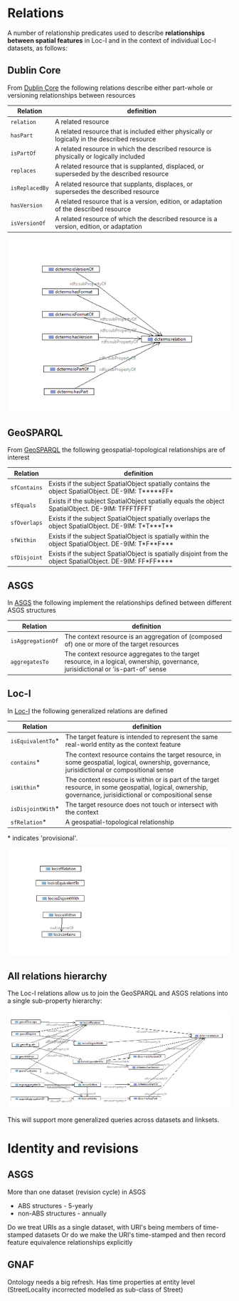 # Relations

A number of relationship predicates used to describe **relationships between spatial features** in Loc-I and in the context of individual Loc-I datasets, as follows: 

## Dublin Core

From [Dublin Core](https://dublincore.org/specifications/dublin-core/dcmi-terms/) the following relations describe either part-whole or versioning relationships between resources

Relation | definition 
--- | ---
`relation` | A related resource
`hasPart` | A related resource that is included either physically or logically in the described resource
`isPartOf` | A related resource in which the described resource is physically or logically included
`replaces` | A related resource that is supplanted, displaced, or superseded by the described resource
`isReplacedBy` | A related resource that supplants, displaces, or supersedes the described resource
`hasVersion` | A related resource that is a version, edition, or adaptation of the described resource
`isVersionOf` | A related resource of which the described resource is a version, edition, or adaptation

![DC Relations](images/dc-relations.png)

## GeoSPARQL

From [GeoSPARQL](https://www.ogc.org/standards/geosparql) the following geospatial-topological relationships are of interest

Relation | definition 
--- | ---
`sfContains` |  Exists if the subject SpatialObject spatially contains the object SpatialObject. DE-9IM: T\*\*\*\*\*FF\*
`sfEquals` | Exists if the subject SpatialObject spatially equals the object SpatialObject. DE-9IM: TFFFTFFFT
`sfOverlaps` | Exists if the subject SpatialObject spatially overlaps the object SpatialObject. DE-9IM: T\*T\*\*\*T\*\* 
`sfWithin` | Exists if the subject SpatialObject is spatially within the object SpatialObject. DE-9IM: T\*F\*\*F\*\*\*
`sfDisjoint` | Exists if the subject SpatialObject is spatially disjoint from the object SpatialObject. DE-9IM: FF\*FF\*\*\*\*

## ASGS

In [ASGS](http://linked.data.gov.au/def/asgs) the following implement the relationships defined between different ASGS structures  

Relation | definition 
--- | ---
`isAggregationOf` | The context resource is an aggregation of (composed of) one or more of the target resources 
`aggregatesTo` | The context resource aggregates to the target resource, in a logical, ownership, governance, jurisidictional or 'is-part-of' sense 

## Loc-I

In [Loc-I](http://linked.data.gov.au/def/loci) the following generalized relations are defined

Relation | definition 
--- | ---
`isEquivalentTo`\* | The target feature is intended to represent the same real-world entity as the context feature
`contains`\* | The context resource contains the target resource, in some geospatial, logical, ownership, governance, jurisidictional or compositional sense 
`isWithin`\* | The context resource is within or is part of the target resource, in some geospatial, logical, ownership, governance, jurisidictional or compositional sense
`isDisjointWith`\* |  The target resource does not touch or intersect with the context 
`sfRelation`\* | A geospatial-topological relationship

\* indicates 'provisional'. 

![Loc-I Relations](images/loci-relations.png)

## All relations hierarchy

The Loc-I relations allow us to join the GeoSPARQL and ASGS relations into a single sub-property hierarchy: 

![Loc-I Relations hierarchy](images/loci-relations-hierarchy.png)

This will support more generalized queries across datasets and linksets. 


# Identity and revisions

## ASGS 
More than one dataset (revision cycle) in ASGS
- ABS structures - 5-yearly
- non-ABS structures - annually

Do we treat URIs as a single dataset, with URI's being members of time-stamped datasets
Or do we make the URI's time-stamped and then record feature equivalence relationships explicitly 

## GNAF
Ontology needs a big refresh. 
Has time properties at entity level
(StreetLocality incorrected modelled as sub-class of Street)

